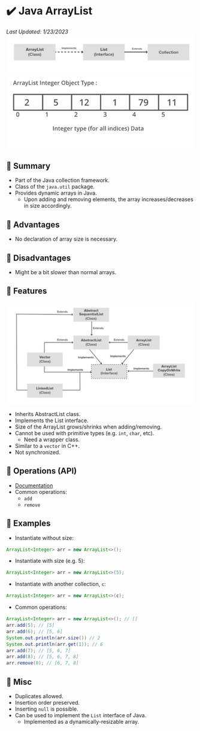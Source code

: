 # :heavy_check_mark: Java ArrayList
*Last Updated: 1/23/2023*
![Image of how an ArrayList interacts with classes](../../images/data-structures/linear/array/arraylist-class-diagram.png)
![Image of how an ArrayList object looks like](../../images/data-structures/linear/array/arraylist-illustration.png)

## :round_pushpin: Summary
- Part of the Java collection framework.
- Class of the `java.util` package.
- Provides dynamic arrays in Java.
  - Upon adding and removing elements, the array increases/decreases in size accordingly.

## :round_pushpin: Advantages
- No declaration of array size is necessary.

## :round_pushpin: Disadvantages
- Might be a bit slower than normal arrays.

## :round_pushpin: Features
![Image of how an extended ArrayList diagram](../../images/data-structures/linear/array/arraylist-class-diagram-extended.png)
- Inherits AbstractList class.
- Implements the List interface.
- Size of the ArrayList grows/shrinks when adding/removing.
- Cannot be used with primitive types (e.g. `int`, `char`, etc).
  - Need a wrapper class.
- Similar to a `vector` in C++.
- Not synchronized.

## :round_pushpin: Operations (API)
- [Documentation](https://docs.oracle.com/javase/8/docs/api/java/util/ArrayList.html)
- Common operations:
  - `add`
  - `remove`

## :round_pushpin: Examples
- Instantiate without size:
```java
ArrayList<Integer> arr = new ArrayList<>();
```

- Instantiate with size (e.g. 5):
```java
ArrayList<Integer> arr = new ArrayList<>(5);
```

- Instantiate with another collection, `c`:
```java
ArrayList<Integer> arr = new ArrayList<>(c);
```

- Common operations:
```java
ArrayList<Integer> arr = new ArrayList<>(); // []
arr.add(5); // [5]
arr.add(6); // [5, 6]
System.out.println(arr.size()) // 2
System.out.println(arr.get(1)); // 6
arr.add(7); // [5, 6, 7]
arr.add(8); // [5, 6, 7, 8]
arr.remove(0); // [6, 7, 8]
```

## :round_pushpin: Misc
- Duplicates allowed.
- Insertion order preserved.
- Inserting `null` is possible.
- Can be used to implement the `List` interface of Java.
  - Implemented as a dynamically-resizable array.
